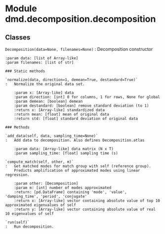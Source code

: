 Module dmd.decomposition.decomposition
======================================

Classes
-------

`Decomposition(data=None, filenames=None)`
:   Decomposition constructor
    
    :param data: [list of Array-like]
    :param filenames: [list of str]

    ### Static methods

    `normalize(data, direction=1, demean=True, destandard=True)`
    :   Normalize the original data set.
        
        :param x: [Array-like] data
        :param direction: [int] 0 for columns, 1 for rows, None for global
        :param demean: [boolean] demean
        :param destandard: [boolean] remove standard deviation (to 1)
        :return x: [Array-like] standardized data
        :return mean: [float] mean of original data
        :return std: [float] standard deviation of original data

    ### Methods

    `add_data(self, data, sampling_time=None)`
    :   Add data to decomposition. Also defines Decomposition.atlas
        
        :param data: [Array-like] data matrix (N x T)
        :param sampling_time: [float] sampling time (s)

    `compute_match(self, other, m)`
    :   Get matched modes for match group with self (reference group).
        Predicts amplification of approximated modes using linear regression.
        
        :param other: [Decomposition]
        :param m: [int] number of modes approximated
        :return: [pd.DataFrame] containing 'mode', 'value', 'damping_time', 'period', 'conjugate'
        :return x: [Array-like] vector containing absolute value of top 10 approximated eigenvalues of self
        :return y: [Array-like] vector containing absolute value of real 10 eigenvalues of self

    `run(self)`
    :   Run decomposition.